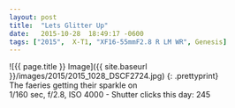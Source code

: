 ```yaml
---
layout: post
title:  "Lets Glitter Up"
date:   2015-10-28  18:49:17 -0600
tags: ["2015",  X-T1, "XF16-55mmF2.8 R LM WR", Genesis]
---
```

![{{ page.title }} Image]({{ site.baseurl }}/images/2015/2015_1028_DSCF2724.jpg)
{: .prettyprint}  
The faeries getting their sparkle on  
1/160 sec, f/2.8, ISO 4000 - Shutter clicks this day: 245